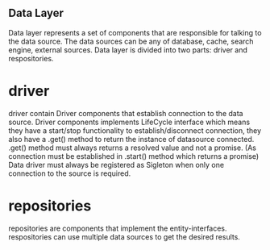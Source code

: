 ## Data Layer

Data layer represents a set of components that are responsible for talking to the data source. The data sources can be any of database, cache, search engine, external sources.
Data layer is divided into two parts: driver and respositories.

# driver
driver contain Driver components that establish connection to the data source. Driver components implements LifeCycle interface which means they have a start/stop functionality to establish/disconnect connection, they also have a .get() method to return the instance of datasource connected.
.get() method must always returns a resolved value and not a promise. (As connection must be established in .start() method which returns a promise)
Data driver must always be registered as Sigleton when only one connection to the source is required.

# repositories
repositories are components that implement the entity-interfaces. respositories can use multiple data sources to get the desired results.